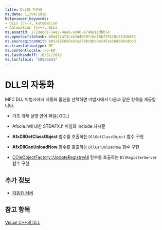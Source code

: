 ```yaml
---
title: DLL의 자동화
ms.date: 11/04/2016
helpviewer_keywords:
- DLLs [C++], Automation
- Automation [C++], DLLs
ms.assetid: 2728ecd1-14e2-4ae0-a946-e749e11dbb74
ms.openlocfilehash: b9d4f7a71ceb384069fcbef6bf791f0c5fd1b933
ms.sourcegitcommit: 6052185696adca270bc9bdbec45a626dd89cdcdd
ms.translationtype: MT
ms.contentlocale: ko-KR
ms.lasthandoff: 10/31/2018
ms.locfileid: "50536541"
---
```

# <a name="automation-in-a-dll"></a>DLL의 자동화

MFC DLL 마법사에서 자동화 옵션을 선택하면 마법사에서 다음과 같은 항목을 제공합니다.

- 기초 개체 설명 언어 파일(.ODL)

- Afxole.h에 대한 STDAFX.h 파일의 include 지시문

- **AfxDllGetClassObject** 함수를 호출하는 `DllGetClassObject` 함수 구현

- **AfxDllCanUnloadNow** 함수를 호출하는 `DllCanUnloadNow` 함수 구현

-  [COleObjectFactory::UpdateRegistryAll](../mfc/reference/coleobjectfactory-class.md#updateregistryall) 함수를 호출하는 `DllRegisterServer` 함수 구현

## <a name="what-do-you-want-to-know-more-about"></a>추가 정보

- [자동화 서버](../mfc/automation-servers.md)

## <a name="see-also"></a>참고 항목

[Visual C++의 DLL](../build/dlls-in-visual-cpp.md)
